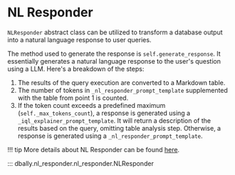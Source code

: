 # NL Responder

`NLResponder` abstract class can be utilized to transform a database output into a natural language response to user queries.

The method used to generate the response is `self.generate_response`. It essentially generates a natural language response to the user's question using a LLM. Here's a breakdown of the steps:

1. The results of the query execution are converted to a Markdown table.
2. The number of tokens in `_nl_responder_prompt_template` supplemented with the table from point 1 is counted.
3. If the token count exceeds a predefined maximum (`self._max_tokens_count`), a response is generated using a `_iql_explainer_prompt_template`.
It will return a description of the results based on the query, omitting table analysis step.
Otherwise, a response is generated using a `_nl_responder_prompt_template`.

!!! tip
    More details about NL Responder can be found [here](../concepts/nl_responder.md).

::: dbally.nl_responder.nl_responder.NLResponder
